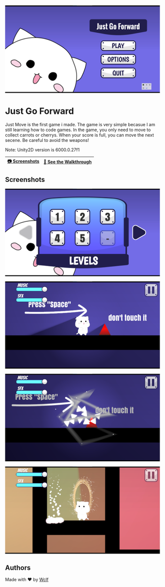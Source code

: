 <p align="center">
  <img src="https://github.com/Wclf/Just-go-forward/blob/main/Images/MainMenu.png" />
</p>

# Just Go Forward
Just Move is the first game i made. The game is very simple becasue I am still learning how to code games. In the game, you only need to move to collect carrots or cherrys. When your score is full, you can move the next secene. Be careful to avoid the weapons!

Note: Unity2D version is 6000.0.27f1

| [:camera: Screenshots](#screenshots) | [:movie_camera: **See the Walkthrough**](https://www.youtube.com)
| ----------- | ----------- |

## Screenshots

<p align="center">
  <img src="https://github.com/Wclf/Just-go-forward/blob/main/Images/LevelPanel.png" />
</p>

<p align="center">
  <img src="https://github.com/Wclf/Just-go-forward/blob/main/Images/Man1.png" />
</p>

<p align="center">
  <img src="https://github.com/Wclf/Just-go-forward/blob/main/Images/Death.png" />
</p>

<p align="center">
  <img src="https://github.com/Wclf/Just-go-forward/blob/main/Images/Man4.png" />
</p>

## Authors
Made with :heart: by [Wclf](https://github.com/Wclf)
